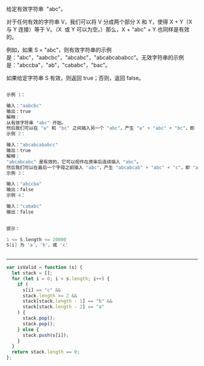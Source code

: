 给定有效字符串  "abc"。

对于任何有效的字符串 V，我们可以将 V 分成两个部分 X 和 Y，使得 X + Y（X 与 Y 连接）等于 V。（X  或 Y 可以为空。）那么，X + "abc" + Y 也同样是有效的。

例如，如果 S = "abc"，则有效字符串的示例是："abc"，"aabcbc"，"abcabc"，"abcabcababcc"。无效字符串的示例是："abccba"，"ab"，"cababc"，"bac"。

如果给定字符串 S 有效，则返回 true；否则，返回 false。

```cpp

示例 1：

输入："aabcbc"
输出：true
解释：
从有效字符串 "abc" 开始。
然后我们可以在 "a" 和 "bc" 之间插入另一个 "abc"，产生 "a" + "abc" + "bc"，即 "aabcbc"。
示例 2：

输入："abcabcababcc"
输出：true
解释：
"abcabcabc" 是有效的，它可以视作在原串后连续插入 "abc"。
然后我们可以在最后一个字母之前插入 "abc"，产生 "abcabcab" + "abc" + "c"，即 "abcabcababcc"。
示例 3：

输入："abccba"
输出：false
示例 4：

输入："cababc"
输出：false
 

提示：

1 <= S.length <= 20000
S[i] 为 'a'、'b'、或 'c'
 
```

---

```javascript
var isValid = function (s) {
  let stack = [];
  for (let i = 0; i < s.length; i++) {
    if (
      s[i] == "c" &&
      stack.length >= 2 &&
      stack[stack.length - 1] == "b" &&
      stack[stack.length - 2] == "a"
    ) {
      stack.pop();
      stack.pop();
    } else {
      stack.push(s[i]);
    }
  }
  return stack.length == 0;
};
```
